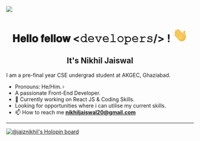 <img src="https://raw.githubusercontent.com/halfrost/halfrost/master/icons/header_.png"/>
<div align="center">
<h1>𝐇𝐞𝐥𝐥𝐨 𝐟𝐞𝐥𝐥𝐨𝐰 <𝚍𝚎𝚟𝚎𝚕𝚘𝚙𝚎𝚛𝚜/> ! <img src="https://raw.githubusercontent.com/ABSphreak/ABSphreak/master/gifs/Hi.gif" width="40px" /></h1>
<h2 align="center">It's Nikhil Jaiswal</h2>
</div>
I am a pre-final year CSE undergrad student at AKGEC, Ghaziabad.

 -   Pronouns:  He/Him.♀
 -   A passionate Front-End Developer.
 - 🔭 Currently working on React JS & Coding Skills.
 -   Looking for opportunities where i can utilise my current skills. 
 - 📫 How to reach me **nikhiljaiswal20@gmail.com**
 <hr>
 
[![@jaiznikhil's Holopin board](https://holopin.me/jaiznikhil)](https://holopin.io/@jaiznikhil)
<!-- 
<hr>
<h3 align="center">My Tech Stack</h3>
<p align="center"> <a href="https://getbootstrap.com" target="_blank" rel="noreferrer"> <img src="https://raw.githubusercontent.com/devicons/devicon/master/icons/bootstrap/bootstrap-plain-wordmark.svg" alt="bootstrap" width="40" height="40"/> </a> <a href="https://www.w3schools.com/cpp/" target="_blank" rel="noreferrer"> <img src="https://raw.githubusercontent.com/devicons/devicon/master/icons/cplusplus/cplusplus-original.svg" alt="cplusplus" width="40" height="40"/> </a> <a href="https://www.w3schools.com/css/" target="_blank" rel="noreferrer"> <img src="https://raw.githubusercontent.com/devicons/devicon/master/icons/css3/css3-original-wordmark.svg" alt="css3" width="40" height="40"/> </a> <a href="https://git-scm.com/" target="_blank" rel="noreferrer"> <img src="https://www.vectorlogo.zone/logos/git-scm/git-scm-icon.svg" alt="git" width="40" height="40"/> </a> <a href="https://www.w3.org/html/" target="_blank" rel="noreferrer"> <img src="https://raw.githubusercontent.com/devicons/devicon/master/icons/html5/html5-original-wordmark.svg" alt="html5" width="40" height="40"/> </a> <a href="https://developer.mozilla.org/en-US/docs/Web/JavaScript" target="_blank" rel="noreferrer"> <img src="https://raw.githubusercontent.com/devicons/devicon/master/icons/javascript/javascript-original.svg" alt="javascript" width="40" height="40"/> </a> <a href="https://www.mysql.com/" target="_blank" rel="noreferrer"><a href="https://www.oracle.com/" target="_blank" rel="noreferrer"><a href="https://www.python.org" target="_blank" rel="noreferrer"> <img src="https://raw.githubusercontent.com/devicons/devicon/master/icons/python/python-original.svg" alt="python" width="40" height="40"/> </a> </p>
<hr> -->



